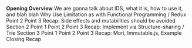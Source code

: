 **Opening Overview**
We are gonna talk about IDS, what it is, how to use it, and blah blah
Why Use
  Limitation as with Functional Programming / Redux
  Point 2
  Point 3
  Recap: Side effects and mutabilities should be avoided
Section 2
  Point 1
  Point 2
  Point 3
  Recap: Implement via Structure-sharing / Trie
Section 3
  Point 1
  Point 2
  Point 3
  Recap: Mori, Immutable.js, Example
Closing Recap
